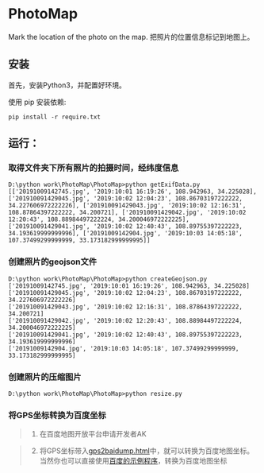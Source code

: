 # PhotoMap
Mark the location of the photo on the map. 把照片的位置信息标记到地图上。

## 安装
首先，安装Python3，并配置好环境。

使用 pip 安装依赖:

```
pip install -r require.txt

```

## 运行：

### 取得文件夹下所有照片的拍摄时间，经纬度信息
```
D:\python work\PhotoMap\PhotoMap>python getExifData.py
[['20191009142745.jpg', '2019:10:01 16:19:26', 108.942963, 34.225028], ['201910091429045.jpg', '2019:10:02 12:04:23', 108.86703197222222, 34.227606972222226], ['201910091429043.jpg', '2019:10:02 12:16:31', 108.87864397222222, 34.200721], ['201910091429042.jpg', '2019:10:02 12:20:43', 108.88984497222224, 34.200046972222225], ['201910091429041.jpg', '2019:10:02 12:40:43', 108.89755397222223, 34.193619999999996], ['20191009142904.jpg', '2019:10:03 14:05:18', 107.37499299999999, 33.173182999999995]]

```

### 创建照片的geojson文件
```
D:\python work\PhotoMap\PhotoMap>python createGeojson.py
['20191009142745.jpg', '2019:10:01 16:19:26', 108.942963, 34.225028]
['201910091429045.jpg', '2019:10:02 12:04:23', 108.86703197222222, 34.227606972222226]
['201910091429043.jpg', '2019:10:02 12:16:31', 108.87864397222222, 34.200721]
['201910091429042.jpg', '2019:10:02 12:20:43', 108.88984497222224, 34.200046972222225]
['201910091429041.jpg', '2019:10:02 12:40:43', 108.89755397222223, 34.193619999999996]
['20191009142904.jpg', '2019:10:03 14:05:18', 107.37499299999999, 33.173182999999995]

```

### 创建照片的压缩图片
```
D:\python work\PhotoMap\PhotoMap>python resize.py
```

### 将GPS坐标转换为百度坐标

> 1. 在百度地图开放平台申请开发者AK  

> 2. 将GPS坐标带入[gps2baidump.html](gps2baidump.html)中，就可以转换为百度地图坐标。
当然你也可以直接使用[百度的示例程序](http://lbsyun.baidu.com/jsdemo.htm#a5_2)，转换为百度地图坐标
